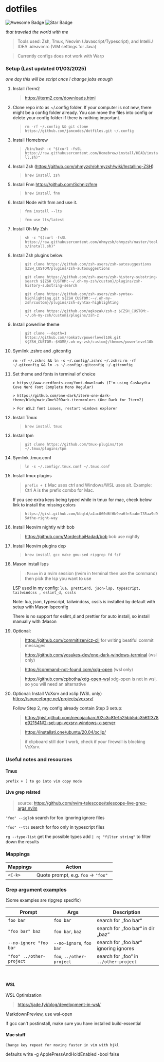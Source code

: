 # dotfiles

<p>
<img src="https://cdn.rawgit.com/sindresorhus/awesome/d7305f38d29fed78fa85652e3a63e154dd8e8829/media/badge.svg" alt="Awesome Badge"/> <img src="https://img.shields.io/static/v1?label=%F0%9F%8C%9F&message=If%20Useful&style=style=flat&color=BC4E99" alt="Star Badge"/>
</p>
<p>
<em>
that traveled the world with me
</em>
</p>

> Tools used: Zsh, Tmux, Neovim (Javascript/Typescript), and IntelliJ IDEA .ideavimrc (VIM settings for Java)

> Currently configs does not work with Warp

### Setup (Last updated 01/03/2025)

<em>one day this will be script once I change jobs enough</em>

1.  Install iTerm2
    > https://iterm2.com/downloads.html
2.  Clone repo into as ~/.config folder. If your computer is not new, there might be a config folder already. You can move the files into config or delete your config folder if there is nothing important.
    > `rm -rf ~/.config && git clone https://github.com/jancodes/dotfiles.git ~/.config`
3.  Install Homebrew
    > `/bin/bash -c "$(curl -fsSL https://raw.githubusercontent.com/Homebrew/install/HEAD/install.sh)"`
4.  Install Zsh (https://github.com/ohmyzsh/ohmyzsh/wiki/Installing-ZSH)
    > `brew install zsh`
5.  Install Fnm https://github.com/Schniz/fnm
    > `brew install fnm`
6.  Install Node with fnm and use it.

    > `fnm install --lts`

    > `fnm use lts/latest`

7.  Install Oh My Zsh
    > `sh -c "$(curl -fsSL https://raw.githubusercontent.com/ohmyzsh/ohmyzsh/master/tools/install.sh)"`
8.  Install Zsh plugins below:

    > `git clone https://github.com/zsh-users/zsh-autosuggestions $ZSH_CUSTOM/plugins/zsh-autosuggestions`

    > `git clone https://github.com/zsh-users/zsh-history-substring-search ${ZSH_CUSTOM:-~/.oh-my-zsh/custom}/plugins/zsh-history-substring-search`

    > `git clone https://github.com/zsh-users/zsh-syntax-highlighting.git ${ZSH_CUSTOM:-~/.oh-my-zsh/custom}/plugins/zsh-syntax-highlighting`

    > `git clone https://github.com/agkozak/zsh-z ${ZSH_CUSTOM:-~/.oh-my-zsh/custom}/plugins/zsh-z`

9.  Install powerline theme

    > `git clone --depth=1 https://github.com/romkatv/powerlevel10k.git ${ZSH_CUSTOM:-$HOME/.oh-my-zsh/custom}/themes/powerlevel10k`

10. Symlink .zshrc and .gitconfig

    `rm -rf ~/.zshrc && ln -s ~/.config/.zshrc ~/.zshrc`
    `rm -rf ~/.gitconfig && ln -s ~/.config/.gitconfig ~/.gitconfig`

11. Set theme and fonts
    in terminal of choice

        > https://www.nerdfonts.com/font-downloads (I'm using Caskaydia Cove Nerd Font Complete Mono Regular)

        > https://github.com/one-dark/iterm-one-dark-theme/blob/main/One%20Dark.itermcolors (One Dark for Iterm2)

        > For WSL2 font issues, restart windows explorer

12. Install Tmux
    > `brew install tmux`
13. Install tpm
    > `git clone https://github.com/tmux-plugins/tpm ~/.tmux/plugins/tpm`
14. Symlink .tmux.conf
    > `ln -s ~/.config/.tmux.conf ~/.tmux.conf`
15. Install tmux plugins

    > `prefix + I` Mac uses ctrl and Windows/WSL uses alt. Example: Ctrl A is the prefix combo for Mac.

    If you see extra keys being typed while in tmux for mac, check below link to install the missing colors

    > `https://gist.github.com/bbqtd/a4ac060d6f6b9ea6fe3aabe735aa9d95#the-right-way`

16. Install Neovim nightly with bob

    > https://github.com/MordechaiHadad/bob
    > bob use nightly

17. Install Neovim plugins dep

    > `brew install gcc make gnu-sed ripgrep fd fzf`

18. Mason install lsps

    > `:Mason` in a nvim session (nvim in terminal then use the command) then pick the lsp you want to use

    LSP used in my config: `lua, prettierd, json-lsp, typescript, tailwindcss , eslint_d, cssls`

    Note: lua, json, typescript, tailwindcss, cssls is installed by default with setup with Mason lspconfig

    There is no support for eslint_d and prettier for auto install, so install manually with :Mason

19. Optional:

    > https://github.com/commitizen/cz-cli for writing beatiful commit messages

    > https://github.com/yosukes-dev/one-dark-windows-terminal (wsl only)

    > https://command-not-found.com/xdg-open (wsl only)

    > https://github.com/cpbotha/xdg-open-wsl xdg-open is not in wsl, so you will need an alternative

20. Optional: Install VcXsrv and xclip (WSL only) https://sourceforge.net/projects/vcxsrv/

    Follow Step 2, my config already contain Step 3 setup:

    > https://gist.github.com/necojackarc/02c3c81e1525bb5dc3561f378e921541#2-set-up-vcxsrv-windows-x-server

    > https://installati.one/ubuntu/20.04/xclip/

    > if clipboard still don't work, check if your firewall is blocking VcXsrv.

### Useful notes and resources

#### Tmux

`prefix + [ to go into vim copy mode`

#### Live grep related

> source: https://github.com/nvim-telescope/telescope-live-grep-args.nvim

`"foo" --iglob` search for foo ignoring ignore files

`"foo" --tts` search for foo only in typescript files

`rg --type-list` get the possible types add `| rg "filter string"` to filter down the results

### Mappings

| Mappings | Action                              |
| -------- | ----------------------------------- |
| `<C-k>`  | Quote prompt, e.g. `foo` → `"foo" ` |

### Grep argument examples

(Some examples are ripgrep specific)

| Prompt                   | Args                      | Description                            |
| ------------------------ | ------------------------- | -------------------------------------- |
| `foo bar`                | `foo bar`                 | search for „foo bar“                   |
| `"foo bar" baz`          | `foo bar`, `baz`          | search for „foo bar“ in dir „baz“      |
| `--no-ignore "foo bar`   | `--no-ignore`, `foo bar`  | search for „foo bar“ ignoring ignores  |
| `"foo" ../other-project` | `foo`, `../other-project` | search for „foo“ in `../other-project` |

<br>

#### WSL

WSL Optimization

> https://jade.fyi/blog/development-in-wsl/

MarkdownPreview, use wsl-open

If gcc can't postinstall, make sure you have installed build-essential

#### Mac stuff

`Change key repeat for moving faster in vim with hjkl`

defaults write -g ApplePressAndHoldEnabled -bool false
